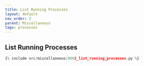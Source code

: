 ```yaml
---
title: List Running Processes
layout: default
nav_order: 2
parent: Miscellaneous
tags: processes
---
```


## List Running Processes

```python
{% include src/miscellaneous/0002_list_running_processes.py %}
```

